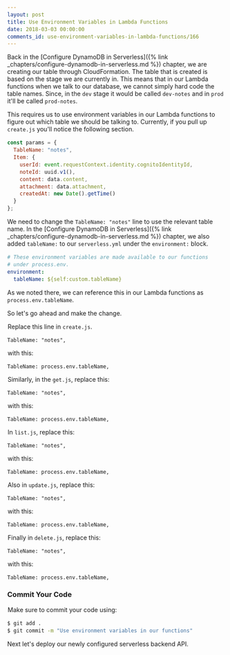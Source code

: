 ```yaml
---
layout: post
title: Use Environment Variables in Lambda Functions
date: 2018-03-03 00:00:00
comments_id: use-environment-variables-in-lambda-functions/166
---
```


Back in the [Configure DynamoDB in Serverless]({% link _chapters/configure-dynamodb-in-serverless.md %}) chapter, we are creating our table through CloudFormation. The table that is created is based on the stage we are currently in. This means that in our Lambda functions when we talk to our database, we cannot simply hard code the table names. Since, in the `dev` stage it would be called `dev-notes` and in `prod` it'll be called `prod-notes`.

This requires us to use environment variables in our Lambda functions to figure out which table we should be talking to. Currently, if you pull up `create.js` you'll notice the following section.

``` js
const params = {
  TableName: "notes",
  Item: {
    userId: event.requestContext.identity.cognitoIdentityId,
    noteId: uuid.v1(),
    content: data.content,
    attachment: data.attachment,
    createdAt: new Date().getTime()
  }
};
```

We need to change the `TableName: "notes"` line to use the relevant table name. In the [Configure DynamoDB in Serverless]({% link _chapters/configure-dynamodb-in-serverless.md %}) chapter, we also added `tableName:` to our `serverless.yml` under the `environment:` block.

``` yml
# These environment variables are made available to our functions
# under process.env.
environment:
  tableName: ${self:custom.tableName}
```

As we noted there, we can reference this in our Lambda functions as `process.env.tableName`.

So let's go ahead and make the change.

<img class="code-marker" src="/assets/s.png" />Replace this line in `create.js`.

```
TableName: "notes",
```

<img class="code-marker" src="/assets/s.png" />with this:

```
TableName: process.env.tableName,
```

<img class="code-marker" src="/assets/s.png" />Similarly, in the `get.js`, replace this:

```
TableName: "notes",
```

<img class="code-marker" src="/assets/s.png" />with this:

```
TableName: process.env.tableName,
```

<img class="code-marker" src="/assets/s.png" />In `list.js`, replace this:

```
TableName: "notes",
```

<img class="code-marker" src="/assets/s.png" />with this:

```
TableName: process.env.tableName,
```

<img class="code-marker" src="/assets/s.png" />Also in `update.js`, replace this:

```
TableName: "notes",
```

<img class="code-marker" src="/assets/s.png" />with this:

```
TableName: process.env.tableName,
```

<img class="code-marker" src="/assets/s.png" />Finally in `delete.js`, replace this:

```
TableName: "notes",
```

<img class="code-marker" src="/assets/s.png" />with this:

```
TableName: process.env.tableName,
```

### Commit Your Code

<img class="code-marker" src="/assets/s.png" />Make sure to commit your code using:

``` bash
$ git add .
$ git commit -m "Use environment variables in our functions"
```

Next let's deploy our newly configured serverless backend API.
